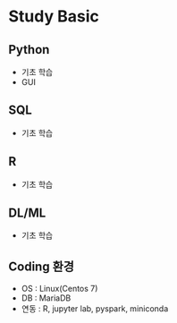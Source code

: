 # Study Basic
## Python
 - 기초 학습
 - GUI
## SQL
 - 기초 학습
## R
 - 기초 학습
## DL/ML
 - 기초 학습

## Coding 환경
+ OS : Linux(Centos 7)
+ DB : MariaDB
+ 연동 : R, jupyter lab, pyspark, miniconda
